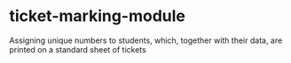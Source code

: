 # ticket-marking-module
Assigning unique numbers to students, which, together with their data, are printed on a standard sheet of tickets
